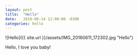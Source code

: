 ```yaml
---
layout: post
title:  "Hello"
date:   2016-06-14 12:00:00 -0300
categories: hello
---
```

![Hello]({{ site.url }}/assets/IMG_20160611_172302.jpg "Hello")

Hello, I love you baby!